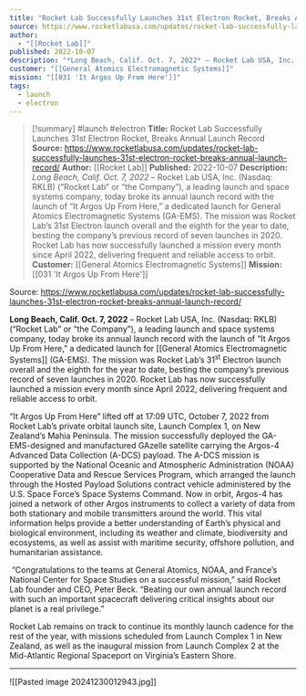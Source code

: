 ```yaml
---
title: "Rocket Lab Successfully Launches 31st Electron Rocket, Breaks Annual Launch Record "
source: https://www.rocketlabusa.com/updates/rocket-lab-successfully-launches-31st-electron-rocket-breaks-annual-launch-record/
author:
  - "[[Rocket Lab]]"
published: 2022-10-07
description: "*Long Beach, Calif. Oct. 7, 2022* – Rocket Lab USA, Inc. (Nasdaq: RKLB) (“Rocket Lab” or “the Company”), a leading launch and space systems company, today broke its annual launch record with the launch of “It Argos Up From Here,” a dedicated launch for General Atomics Electromagnetic Systems (GA-EMS). The mission was Rocket Lab’s 31st Electron launch overall and the eighth for the year to date, besting the company’s previous record of seven launches in 2020. Rocket Lab has now successfully launched a mission every month since April 2022, delivering frequent and reliable access to orbit."
customer: "[[General Atomics Electromagnetic Systems]]"
mission: "[[031 'It Argos Up From Here']]"
tags:
  - launch
  - electron
---
```

>[!summary]
#launch #electron
**Title:** Rocket Lab Successfully Launches 31st Electron Rocket, Breaks Annual Launch Record 
**Source:** https://www.rocketlabusa.com/updates/rocket-lab-successfully-launches-31st-electron-rocket-breaks-annual-launch-record/
**Author:** [[Rocket Lab]]
**Published:** 2022-10-07
**Description:** *Long Beach, Calif. Oct. 7, 2022* – Rocket Lab USA, Inc. (Nasdaq: RKLB) (“Rocket Lab” or “the Company”), a leading launch and space systems company, today broke its annual launch record with the launch of “It Argos Up From Here,” a dedicated launch for General Atomics Electromagnetic Systems (GA-EMS). The mission was Rocket Lab’s 31st Electron launch overall and the eighth for the year to date, besting the company’s previous record of seven launches in 2020. Rocket Lab has now successfully launched a mission every month since April 2022, delivering frequent and reliable access to orbit.
**Customer:** [[General Atomics Electromagnetic Systems]]
**Mission:** [[031 'It Argos Up From Here']]

Source: https://www.rocketlabusa.com/updates/rocket-lab-successfully-launches-31st-electron-rocket-breaks-annual-launch-record/

**Long Beach, Calif. Oct. 7, 2022** – Rocket Lab USA, Inc. (Nasdaq: RKLB) (“Rocket Lab” or “the Company”), a leading launch and space systems company, today broke its annual launch record with the launch of “It Argos Up From Here,” a dedicated launch for [[General Atomics Electromagnetic Systems]] (GA-EMS). The mission was Rocket Lab’s 31<sup>st</sup> Electron launch overall and the eighth for the year to date, besting the company’s previous record of seven launches in 2020. Rocket Lab has now successfully launched a mission every month since April 2022, delivering frequent and reliable access to orbit.

“It Argos Up From Here” lifted off at 17:09 UTC, October 7, 2022 from Rocket Lab’s private orbital launch site, Launch Complex 1, on New Zealand’s Mahia Peninsula. The mission successfully deployed the GA-EMS-designed and manufactured GAzelle satellite carrying the Argos-4 Advanced Data Collection (A-DCS) payload. The A-DCS mission is supported by the National Oceanic and Atmospheric Administration (NOAA) Cooperative Data and Rescue Services Program, which arranged the launch through the Hosted Payload Solutions contract vehicle administered by the U.S. Space Force’s Space Systems Command. Now in orbit, Argos-4 has joined a network of other Argos instruments to collect a variety of data from both stationary and mobile transmitters around the world. This vital information helps provide a better understanding of Earth’s physical and biological environment, including its weather and climate, biodiversity and ecosystems, as well as assist with maritime security, offshore pollution, and humanitarian assistance.

 “Congratulations to the teams at General Atomics, NOAA, and France’s National Center for Space Studies on a successful mission,” said Rocket Lab founder and CEO, Peter Beck. “Beating our own annual launch record with such an important spacecraft delivering critical insights about our planet is a real privilege.”

Rocket Lab remains on track to continue its monthly launch cadence for the rest of the year, with missions scheduled from Launch Complex 1 in New Zealand, as well as the inaugural mission from Launch Complex 2 at the Mid-Atlantic Regional Spaceport on Virginia’s Eastern Shore.

---

![[Pasted image 20241230012943.jpg]]